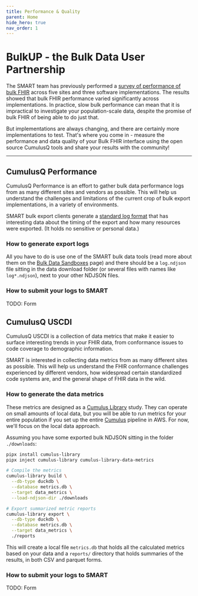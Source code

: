 ```yaml
---
title: Performance & Quality
parent: Home
hide_hero: true
nav_order: 1
---
```


# BulkUP - the Bulk Data User Partnership

The SMART team has previously performed a 
[survey of performance of bulk FHIR](https://pmc.ncbi.nlm.nih.gov/articles/PMC11031206/) 
across five sites and three software implementations. The results showed that bulk FHIR performance varied significantly across implementations. In practice, slow bulk performance can mean that it is impractical to investigate your population-scale data, despite the promise of bulk FHIR of being able to do just that.

But implementations are always changing, and there are certainly more implementations to test. That's where you come in - measure the performance and data quality of your Bulk FHIR interface using the open source CumulusQ tools and share your results with the community!

---
<div class="grid">
<div class="col-1-2" markdown=1>

## CumulusQ Performance
CumulusQ Performance is an effort to gather bulk data performance logs from as many different
sites and vendors as possible. This will help us understand the challenges and limitations of the current crop of bulk export implementations, in a variety of environments.

SMART bulk export clients generate a 
[standard log format](https://github.com/smart-on-fhir/bulk-data-client/wiki/Bulk-Data-Export-Log-Items)
that has interesting data about the timing of the export and how many resources were exported. (It holds no sensitive or personal data.)

### How to generate export logs
All you have to do is use one of the SMART bulk data tools (read more about them on the [Bulk Data Sandboxes](sandboxes.md) page) and there should be a `log.ndjson` file sitting in the data download folder (or several files with names like `log*.ndjson`), next to your other NDJSON files.

### How to submit your logs to SMART
TODO: Form

</div>

<div class="col-1-2" markdown=1>

## CumulusQ USCDI
CumulusQ USCDI is a collection of data metrics that make it easier to surface interesting trends in your FHIR data, from conformance issues to code coverage to demographic information.

SMART is interested in collecting data metrics from as many different sites as possible.
This will help us understand the FHIR conformance challenges experienced by different vendors, how widespread certain standardized code systems are, and the general shape of FHIR data in the wild.

### How to generate the data metrics
These metrics are designed as a 
[Cumulus Library](https://docs.smarthealthit.org/cumulus/library/)
study. They can operate on small amounts of local data, but you will be able to run metrics for your entire population if you set up the entire 
[Cumulus](https://docs.smarthealthit.org/cumulus/) pipeline in AWS. For now, we'll focus on the local data approach.

Assuming you have some exported bulk NDJSON sitting in the folder `./downloads`:

```sh
pipx install cumulus-library
pipx inject cumulus-library cumulus-library-data-metrics

# Compile the metrics
cumulus-library build \
  --db-type duckdb \
  --database metrics.db \
  --target data_metrics \
  --load-ndjson-dir ./downloads

# Export summarized metric reports
cumulus-library export \
  --db-type duckdb \
  --database metrics.db \
  --target data_metrics \
  ./reports
```
This will create a local file `metrics.db` that holds all the calculated metrics based on your data
and a `reports/` directory that holds summaries of the results, in both CSV and parquet forms.

### How to submit your logs to SMART
TODO: Form

</div>
</div>